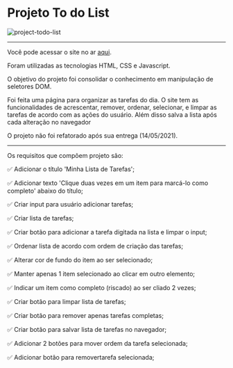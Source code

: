 # Projeto To do List

![project-todo-list](https://user-images.githubusercontent.com/82068881/122617011-de01d800-d061-11eb-8bac-f2b766881f45.png)
***
Você pode acessar o site no ar [aqui](https://kevin-ol.github.io/project-todo-list/).

Foram utilizadas as tecnologias HTML, CSS e Javascript.

O objetivo do projeto foi consolidar o conhecimento em manipulação de seletores DOM.

Foi feita uma página para organizar as tarefas do dia. O site tem as funcionalidades de acrescentar, remover, ordenar, selecionar, e limpar as tarefas de acordo com as ações do usuário. Além disso salva a lista após cada alteração no navegador

O projeto não foi refatorado após sua entrega (14/05/2021).
***
Os requisitos que compõem projeto são:

:white_check_mark: Adicionar o título 'Minha Lista de Tarefas';

:white_check_mark: Adicionar texto 'Clique duas vezes em um item para marcá-lo como completo' abaixo do título;

:white_check_mark: Criar input para usuário adicionar tarefas;

:white_check_mark: Criar lista de tarefas;

:white_check_mark: Criar botão para adicionar a tarefa digitada na lista e limpar o input;

:white_check_mark: Ordenar lista de acordo com ordem de criação das tarefas;

:white_check_mark: Alterar cor de fundo do item ao ser selecionado;

:white_check_mark: Manter apenas 1 item selecionado ao clicar em outro elemento;

:white_check_mark: Indicar um item como completo (riscado) ao ser cliado 2 vezes;

:white_check_mark: Criar botão para limpar lista de tarefas;

:white_check_mark: Criar botão para remover apenas tarefas completas;

:white_check_mark: Criar botão para salvar lista de tarefas no navegador;

:white_check_mark: Adicionar 2 botões para mover ordem da tarefa selecionada;

:white_check_mark: Adicionar botão para removertarefa selecionada;
